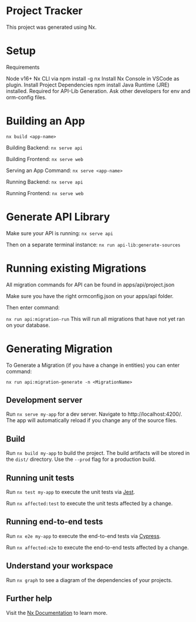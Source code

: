# Project Tracker

This project was generated using Nx.

# Setup
Requirements

Node v16+
Nx CLI via npm install -g nx
Install Nx Console in VSCode as plugin.
Install Project Dependencies npm install
Java Runtime (JRE) installed. Required for API-Lib Generation.
Ask other developers for env and orm-config files.

# Building an App
`nx build <app-name>`

Building Backend:
`nx serve api`

Building Frontend:
`nx serve web`

Serving an App
Command:
`nx serve <app-name>`

Running Backend:
`nx serve api`

Running Frontend:
`nx serve web`

# Generate API Library
Make sure your API is running:
`nx serve api`

Then on a separate terminal instance:
`nx run api-lib:generate-sources`

# Running existing Migrations
All migration commands for API can be found in apps/api/project.json

Make sure you have the right ormconfig.json on your apps/api folder.

Then enter command:

`nx run api:migration-run`
This will run all migrations that have not yet ran on your database.

# Generating Migration
To Generate a Migration (if you have a change in entities) you can enter command:

`nx run api:migration-generate -n <MigrationName>`

## Development server

Run `nx serve my-app` for a dev server. Navigate to http://localhost:4200/. The app will automatically reload if you change any of the source files.

## Build

Run `nx build my-app` to build the project. The build artifacts will be stored in the `dist/` directory. Use the `--prod` flag for a production build.

## Running unit tests

Run `nx test my-app` to execute the unit tests via [Jest](https://jestjs.io).

Run `nx affected:test` to execute the unit tests affected by a change.

## Running end-to-end tests

Run `nx e2e my-app` to execute the end-to-end tests via [Cypress](https://www.cypress.io).

Run `nx affected:e2e` to execute the end-to-end tests affected by a change.

## Understand your workspace

Run `nx graph` to see a diagram of the dependencies of your projects.

## Further help

Visit the [Nx Documentation](https://nx.dev) to learn more.
